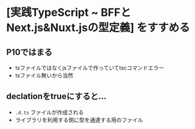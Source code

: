 # [実践TypeScript ~	BFFとNext.js&Nuxt.jsの型定義] をすすめる

## P10ではまる
- tsファイルではなくjsファイルで作っていてtscコマンドエラー
- tsファイル無いから当然

## declationをtrueにすると...
- `.d.ts` ファイルが作成される
- ライブラリを利用する側に型を通達する用のファイル
